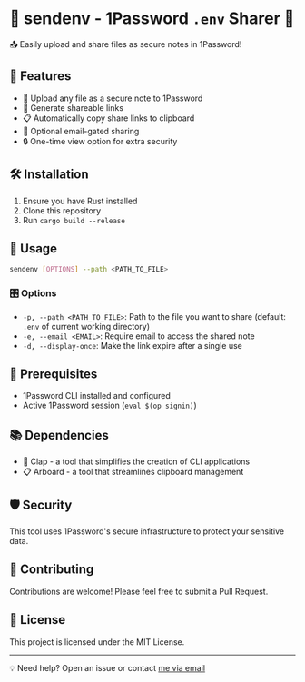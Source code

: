 # 🔐 sendenv - 1Password `.env` Sharer 🚀

📤 Easily upload and share files as secure notes in 1Password!

## 🌟 Features

- 📁 Upload any file as a secure note to 1Password
- 🔗 Generate shareable links
- 📋 Automatically copy share links to clipboard
- 📧 Optional email-gated sharing
- 🔒 One-time view option for extra security

## 🛠️ Installation

1. Ensure you have Rust installed
2. Clone this repository
3. Run `cargo build --release`

## 🚀 Usage

```bash
sendenv [OPTIONS] --path <PATH_TO_FILE>
```

### 🎛️ Options

- `-p, --path <PATH_TO_FILE>`: Path to the file you want to share (default: `.env` of current working directory)
- `-e, --email <EMAIL>`: Require email to access the shared note
- `-d, --display-once`: Make the link expire after a single use

## 🔑 Prerequisites

- 1Password CLI installed and configured
- Active 1Password session (`eval $(op signin)`)

## 📚 Dependencies

- 🤖 Clap - a tool that simplifies the creation of CLI applications
- 📋 Arboard - a tool that streamlines clipboard management

## 🛡️ Security

This tool uses 1Password's secure infrastructure to protect your sensitive data.

## 🤝 Contributing

Contributions are welcome! Please feel free to submit a Pull Request.

## 📄 License

This project is licensed under the MIT License.

---

💡 Need help? Open an issue or contact [me via email](mailto:juliangr@stud.ntnu.no)
